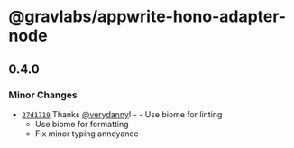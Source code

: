 # @gravlabs/appwrite-hono-adapter-node

## 0.4.0

### Minor Changes

- [`27d1719`](https://github.com/verydanny/appwrite-adapters/commit/27d171923dc1c735038a920a5ba5daf412f44745) Thanks [@verydanny](https://github.com/verydanny)! - - Use biome for linting
  - Use biome for formatting
  - Fix minor typing annoyance
